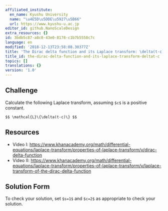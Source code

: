 ```yaml
---
affiliated_institute:
  en_name: Kyushu University
  name: "\u4E5D\u5DDE\u5927\u5B66"
  url: https://www.kyushu-u.ac.jp
editor_id: github.NanoScaleDesign
extra_resources: {}
id: 3bdb5c87-a8c0-43e0-8178-c1b7b5558c7c
language: en
modified: '2018-12-13T23:58:08.30377Z'
title: 'The Dirac delta function and its Laplace transform: \delta(t-c)'
title_id: the-dirac-delta-function-and-its-laplace-transform-deltat-c
topics: []
translations: {}
version: '1.0'
---
```


## Challenge
Calculate the following Laplace transform, assuming `$c$` is a positive constant.

`$$ \mathcal{L}\{\delta(t-c)\} $$`

## Resources
- Video I: https://www.khanacademy.org/math/differential-equations/laplace-transform/properties-of-laplace-transform/v/dirac-delta-function
- Video II: https://www.khanacademy.org/math/differential-equations/laplace-transform/properties-of-laplace-transform/v/laplace-transform-of-the-dirac-delta-function

## Solution Form
To check your solution, set `$s=1$` and `$c=2$` as appropriate to check your solution.
